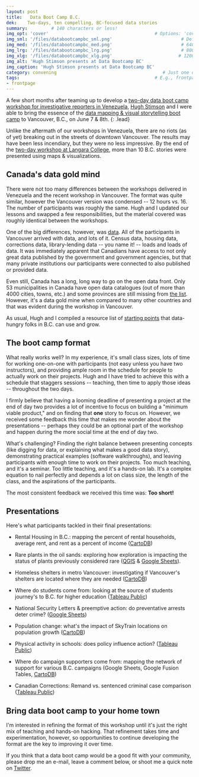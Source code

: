 ```yaml
---
layout: post
title:   Data Boot Camp B.C.
dek:    Two-days, ten compelling, BC-focused data stories
summary:         # 140 characters or less!
img_opt: 'cover'                                        # Options: 'cover' or 'inlne' or 'none'
img_sml: '/files/databootcampbc_sml.png'                          # Default on cover or inline
img_med: '/files/databootcampbc_med.png'                          # 640x512px cover, inline
img_lrg: '/files/databootcampbc_lrg.png'                          # 800x640px cover, inline
img_xlg: '/files/databootcampbc_xlg.png'                         # 1200x960px cover only
img_alt: 'Hugh Stimson presents at Data Bootcamp BC'                                             # Alt for inline
img_caption: 'Hugh Stimson presents at Data Bootcamp BC'                                         # Caption for either
category: convening                                        # Just one of the 4xCs
tags:                                                   # E.g., frontpage
- frontpage
---
```

A few short months after teaming up to develop  a [two-day data boot camp workshop for investigative reporters in Venezuela][venezuela], [Hugh Stimson](http://twitter.com/hughstimson) and I were able to bring the essence of the [data mapping & visual storytelling boot camp][bootcampbc] to Vancouver, B.C., on June 7 & 8th.
{: .lead}

Unlike the aftermath of our workshops in Venezuela, there are no riots (as of yet)  breaking out in the streets of downtown Vancouver. The results may have been less incendiary, but they were no less impressive. By the end of the [two-day workshop at Langara College][bootcampbc], more than 10 B.C. stories were presented using maps & visualizations.

## Canada's data gold mind

There were not too many differences between the workshops delivered in Venezuela and the recent workshop in Vancouver. The format was quite similar, however the Vancouver version was condensed -- 12 hours vs. 16. The number of participants was roughly the same. Hugh and I updated our lessons and swapped a few responsibilities, but the material covered was roughly identical between the workshops.

One of the big differences, however, was [data][data]. All of the participants in Vancouver arrived with data, and lots of it. Census data, housing data, corrections data, library-lending data -- you name it! -- loads and loads of data. It was immediately apparent that Canadians have access to not only great data published by the government and government agencies, but that many private institutions our participants were connected to also published or provided data. 

Even still, Canada has a long, long way to go on the open data front. Only 53 municipalities in Canada have open data catalogues (out of more than 4000 cities, towns, etc.) and some provinces are still missing from [the list](http://data.gc.ca/eng/maps/open-data-canada#AB). However, it's a data gold mine when compared to many other countries and that was evident during the workshop in Vancouver.

As usual, Hugh and I compiled a resource list of [starting points][data] that data-hungry folks in B.C. can use and grow.

## The boot camp format

What really works well? In my experience, it's small class sizes, lots of time for working one-on-one with participants (not easy unless you have two instructors), and providing ample room in the schedule for people to actually work on their projects. Hugh and I have tried to achieve this with a schedule that staggers sessions -- teaching, then time to apply those ideas -- throughout the two days. 

I firmly believe that having a looming deadline of presenting a project at the end of day two provides a lot of incentive to focus on building a "minimum viable product," and on finding that **one** story to focus on. However, we received some feedback this time that makes me wonder about the presentations -- perhaps they could be an optional part of the workshop and happen during the more social time at the end of day two.

What's challenging? Finding the right balance between presenting concepts (like digging for data, or explaining what makes a good data story), demonstrating practical examples (software walkthroughs), and leaving participants with enough time to work on their projects. Too much teaching, and it's a seminar. Too little teaching, and it's a hands-on lab. It's a complex equation to nail perfectly and depends a lot on class size, the length of the class, and the aspirations of the participants.

The most consistent feedback we received this time was: **Too short!**

## Presentations

Here's what participants tackled in their final presentations:

* Rental Housing in B.C.: mapping the percent of rental households, average rent, and rent as a percent of income ([CartoDB][cartodb])

* Rare plants in the oil sands: exploring how exploration is impacting the status of plants previously considered rare ([QGIS][qgis] & [Google Sheets][sheets]).

* Homeless shelters in metro Vancouver: investigating if Vancouver's shelters are located where they are needed ([CartoDB][cartodb])

* Where do students come from: looking at the source of students journey's to B.C. for higher education ([Tableau Public][tableau])

* National Security Letters & preemptive action: do preventative arrests deter crime? ([Google Sheets][sheets])

* Population change: what's the impact of SkyTrain locations on population growth ([CartoDB][cartodb])

* Physical activity in schools: does policy influence action? ([Tableau Public][tableau])

* Where do campaign supporters come from: mapping the network of support for various B.C. campaigns (Google Sheets, Google Fusion Tables, [CartoDB][cartodb])

* Canadian Corrections: Remand vs. sentenced criminal case comparison ([Tableau Public][tableau])

## Bring data boot camp to your home town

I'm interested in refining the format of this workshop until it's just the right mix of teaching and hands-on hacking. That refinement takes time and experimentation, however, so opportunities to continue developing the format are the key to improving it over time. 

If you think that a data boot camp would be a good fit with your community, please drop me an e-mail, leave a comment below, or shoot me a quick note on [Twitter][twitter].

[twitter]: http://twitter.com/phillipadsmith
[email]: http://phillipadsmith.com/about/#contact
[cartodb]: https://cartodb.com/
[tableau]: http://www.tableausoftware.com/public/
[fusion]: https://support.google.com/fusiontables/answer/2571232
[sheets]: http://www.google.com/sheets/about/
[venezuela]: http://phillipadsmith.com/2014/02/ipys-venezuela-data-journalism-workshops.html
[bootcampbc]: http://thetyee.ca/MasterClass/Spring2014/Data-Bootcamp/
[qgis]: http://qgis.org/en/site/
[data]: http://ps.ht/databootcamp-links
 
